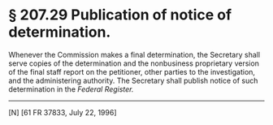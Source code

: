 # § 207.29   Publication of notice of determination.

Whenever the Commission makes a final determination, the Secretary shall serve copies of the determination and the nonbusiness proprietary version of the final staff report on the petitioner, other parties to the investigation, and the administering authority. The Secretary shall publish notice of such determination in the _Federal Register._


---

[N] [61 FR 37833, July 22, 1996]




